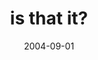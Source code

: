 ---
layout: base.njk
title : 'is that it?' 
view_title : 'is that it?' 
year : '2004' 
date : '2004-09-01' 
img_file : '/drawing/isthatit.png' 
html_file : 'isthatit' 
next_html : 'ineverthoughtofitlikethat.html' 
year_order : '173' 
permalink : "title/{{html_file}}.html"
---